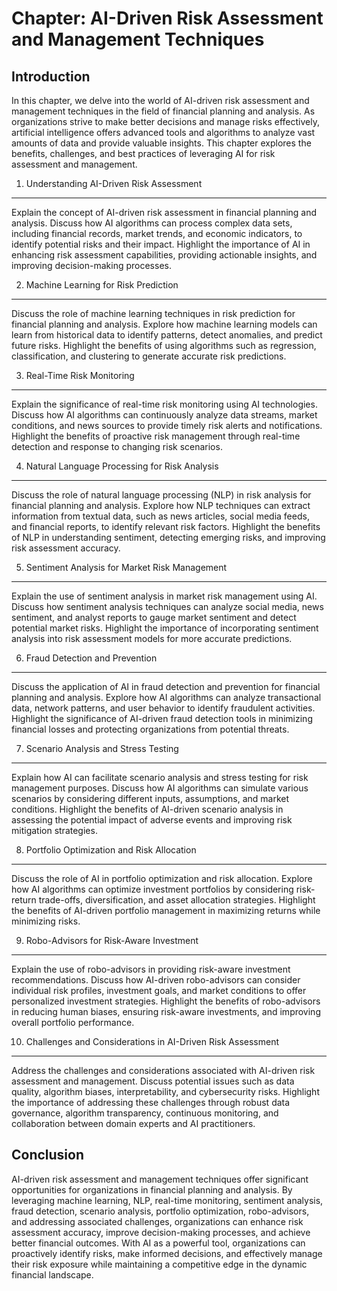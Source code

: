 Chapter: AI-Driven Risk Assessment and Management Techniques
============================================================

Introduction
------------

In this chapter, we delve into the world of AI-driven risk assessment and management techniques in the field of financial planning and analysis. As organizations strive to make better decisions and manage risks effectively, artificial intelligence offers advanced tools and algorithms to analyze vast amounts of data and provide valuable insights. This chapter explores the benefits, challenges, and best practices of leveraging AI for risk assessment and management.

1. Understanding AI-Driven Risk Assessment
------------------------------------------

Explain the concept of AI-driven risk assessment in financial planning and analysis. Discuss how AI algorithms can process complex data sets, including financial records, market trends, and economic indicators, to identify potential risks and their impact. Highlight the importance of AI in enhancing risk assessment capabilities, providing actionable insights, and improving decision-making processes.

2. Machine Learning for Risk Prediction
---------------------------------------

Discuss the role of machine learning techniques in risk prediction for financial planning and analysis. Explore how machine learning models can learn from historical data to identify patterns, detect anomalies, and predict future risks. Highlight the benefits of using algorithms such as regression, classification, and clustering to generate accurate risk predictions.

3. Real-Time Risk Monitoring
----------------------------

Explain the significance of real-time risk monitoring using AI technologies. Discuss how AI algorithms can continuously analyze data streams, market conditions, and news sources to provide timely risk alerts and notifications. Highlight the benefits of proactive risk management through real-time detection and response to changing risk scenarios.

4. Natural Language Processing for Risk Analysis
------------------------------------------------

Discuss the role of natural language processing (NLP) in risk analysis for financial planning and analysis. Explore how NLP techniques can extract information from textual data, such as news articles, social media feeds, and financial reports, to identify relevant risk factors. Highlight the benefits of NLP in understanding sentiment, detecting emerging risks, and improving risk assessment accuracy.

5. Sentiment Analysis for Market Risk Management
------------------------------------------------

Explain the use of sentiment analysis in market risk management using AI. Discuss how sentiment analysis techniques can analyze social media, news sentiment, and analyst reports to gauge market sentiment and detect potential market risks. Highlight the importance of incorporating sentiment analysis into risk assessment models for more accurate predictions.

6. Fraud Detection and Prevention
---------------------------------

Discuss the application of AI in fraud detection and prevention for financial planning and analysis. Explore how AI algorithms can analyze transactional data, network patterns, and user behavior to identify fraudulent activities. Highlight the significance of AI-driven fraud detection tools in minimizing financial losses and protecting organizations from potential threats.

7. Scenario Analysis and Stress Testing
---------------------------------------

Explain how AI can facilitate scenario analysis and stress testing for risk management purposes. Discuss how AI algorithms can simulate various scenarios by considering different inputs, assumptions, and market conditions. Highlight the benefits of AI-driven scenario analysis in assessing the potential impact of adverse events and improving risk mitigation strategies.

8. Portfolio Optimization and Risk Allocation
---------------------------------------------

Discuss the role of AI in portfolio optimization and risk allocation. Explore how AI algorithms can optimize investment portfolios by considering risk-return trade-offs, diversification, and asset allocation strategies. Highlight the benefits of AI-driven portfolio management in maximizing returns while minimizing risks.

9. Robo-Advisors for Risk-Aware Investment
------------------------------------------

Explain the use of robo-advisors in providing risk-aware investment recommendations. Discuss how AI-driven robo-advisors can consider individual risk profiles, investment goals, and market conditions to offer personalized investment strategies. Highlight the benefits of robo-advisors in reducing human biases, ensuring risk-aware investments, and improving overall portfolio performance.

10. Challenges and Considerations in AI-Driven Risk Assessment
--------------------------------------------------------------

Address the challenges and considerations associated with AI-driven risk assessment and management. Discuss potential issues such as data quality, algorithm biases, interpretability, and cybersecurity risks. Highlight the importance of addressing these challenges through robust data governance, algorithm transparency, continuous monitoring, and collaboration between domain experts and AI practitioners.

Conclusion
----------

AI-driven risk assessment and management techniques offer significant opportunities for organizations in financial planning and analysis. By leveraging machine learning, NLP, real-time monitoring, sentiment analysis, fraud detection, scenario analysis, portfolio optimization, robo-advisors, and addressing associated challenges, organizations can enhance risk assessment accuracy, improve decision-making processes, and achieve better financial outcomes. With AI as a powerful tool, organizations can proactively identify risks, make informed decisions, and effectively manage their risk exposure while maintaining a competitive edge in the dynamic financial landscape.
